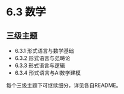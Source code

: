 # 6.3 数学

## 三级主题

- 6.3.1 形式语言与数学基础
- 6.3.2 形式语言与范畴论
- 6.3.3 形式语言与逻辑
- 6.3.4 形式语言与AI数学建模

每个三级主题下可继续细分，详见各自README。
